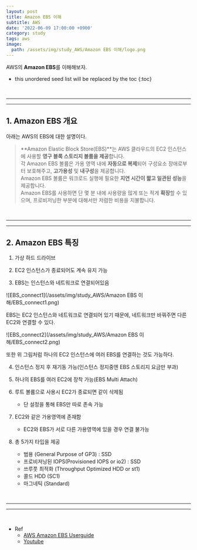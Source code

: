 ```yaml
---
layout: post
title: Amazon EBS 이해
subtitle: AWS
date: '2022-06-09 17:00:00 +0900'
category: study
tags: aws
image:
  path: /assets/img/study_AWS/Amazon EBS 이해/logo.png
---
```


AWS의 **Amazon EBS**를 이해해보자.

<!--more-->

* this unordered seed list will be replaced by the toc
{:toc}

<br>
<hr/>
<hr/>

## 1. Amazon EBS 개요

아래는 AWS의 EBS에 대한 설명이다.

> **Amazon Elastic Block Store(EBS)**는 AWS 클라우드의 EC2 인스턴스에 사용할 **영구 블록 스토리지 볼륨을 제공**합니다.<br>
> 각 Amazon EBS 볼륨은 가용 영역 내에 **자동으로 복제**되어 구성요소 장애로부터 보호해주고, **고가용성** 및 **내구성**을 제공합니다.<br>
> Amazon EBS 볼륨은 워크로드 실행에 필요한 **지연 시간이 짧고 일관된 성능**을 제공합니다.<br>
> Amazon EBS를 사용하면 단 몇 분 내에 사용량을 많게 또는 적게 **확장**할 수 있으며, 프로비저닝한 부분에 대해서만 저렴한 비용을 지불합니다.

<br>
<hr/>
<hr/>

## 2. Amazon EBS 특징

1. 가상 하드 드라이브

2. EC2 인스턴스가 종료되어도 계속 유지 가능

3. EBS는 인스턴스와 네트워크로 연결되어있음

![EBS_connect1](/assets/img/study_AWS/Amazon EBS 이해/EBS_connect1.png)

EBS는 EC2 인스턴스와 네트워크로 연결되어 있기 때문에, 네트워크만 바꿔주면 다른 EC2와 연결할 수 있다.

![EBS_connect2](/assets/img/study_AWS/Amazon EBS 이해/EBS_connect2.png)

또한 위 그림처럼 하나의 EC2 인스턴스에 여러 EBS를 연결하는 것도 가능하다.

4. 인스턴스 정지 후 재기동 가능(인스턴스 정지중엔 EBS 스토리지 요금만 부과)

5. 하나의 EBS를 여러 EC2에 장착 가능(EBS Multi Attach)

6. 루트 볼륨으로 사용시 EC2가 종료되면 같이 삭제됨
    + 단 설정을 통해 EBS만 따로 존속 가능

7. EC2와 같은 가용영역에 존재함
    + EC2와 EBS가 서로 다른 가용영역에 있을 경우 연결 불가능

8. 총 5가지 타입을 제공
    + 범용 (General Purpose of GP3) : SSD
    + 프로비저닝된 IOPS(Provisioned IOPS or io2) : SSD
    + 쓰루풋 최적화 (Throughput Optimized HDD or st1)
    + 콜드 HDD (SC1)
    + 마그네틱 (Standard)

<br>
<hr/>
<hr/>
<br>

* Ref
  - [AWS Amazon EBS Userguide](https://docs.aws.amazon.com/ko_kr/AWSEC2/latest/UserGuide/AmazonEBS.html)
  - [Youtube](https://youtu.be/N8TB_6AbaM4)